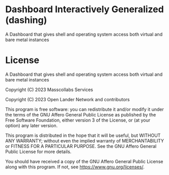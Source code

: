 # Dashboard Interactively Generalized (dashing)

A Dashboard that gives shell and operating system access both virtual and bare metal instances

# License

A Dashboard that gives shell and operating system access both virtual and bare metal instances

Copyright (C) 2023 Masscollabs Services

Copyright (C) 2023 Open Lander Network and contributors

This program is free software: you can redistribute it and/or modify
it under the terms of the GNU Affero General Public License as published
by the Free Software Foundation, either version 3 of the License, or
(at your option) any later version.

This program is distributed in the hope that it will be useful,
but WITHOUT ANY WARRANTY; without even the implied warranty of
MERCHANTABILITY or FITNESS FOR A PARTICULAR PURPOSE.  See the
GNU Affero General Public License for more details.

You should have received a copy of the GNU Affero General Public License
along with this program.  If not, see <https://www.gnu.org/licenses/>.
